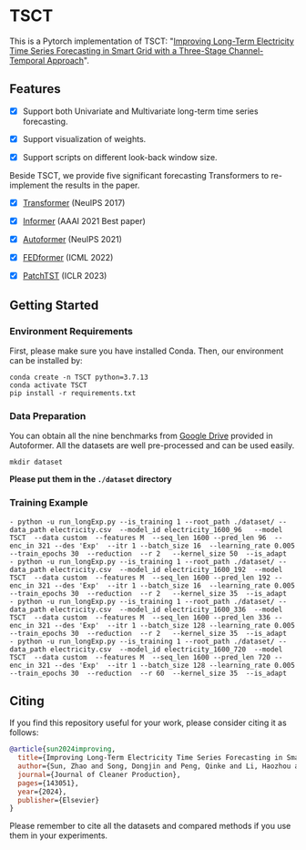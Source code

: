 # TSCT

This is a Pytorch implementation of TSCT: "[Improving Long-Term Electricity Time Series Forecasting in Smart Grid with a Three-Stage Channel-Temporal Approach](https://www.sciencedirect.com/science/article/pii/S0959652624025009?casa_token=zpZYcjbgm-QAAAAA:u324SFp8PEpqKA1dX-t_N1GhZhcPuxWkPkrwYO0EJXlj-jiizY46cRCQsqPTZo-IFmXBPUgw9Voy)". 


## Features
- [x] Support both Univariate and Multivariate long-term time series forecasting.
- [x] Support visualization of weights.
- [x] Support scripts on different look-back window size.



Beside TSCT, we provide five significant forecasting Transformers to re-implement the results in the paper.
- [x] [Transformer](https://arxiv.org/abs/1706.03762) (NeuIPS 2017)
- [x] [Informer](https://arxiv.org/abs/2012.07436) (AAAI 2021 Best paper)
- [x] [Autoformer](https://arxiv.org/abs/2106.13008) (NeuIPS 2021)
- [x] [FEDformer](https://arxiv.org/abs/2201.12740) (ICML 2022)
- [x] [PatchTST](https://openreview.net/forum?id=Jbdc0vTOcol) (ICLR 2023)



## Getting Started
### Environment Requirements

First, please make sure you have installed Conda. Then, our environment can be installed by:
```
conda create -n TSCT python=3.7.13
conda activate TSCT
pip install -r requirements.txt
```



### Data Preparation

You can obtain all the nine benchmarks from [Google Drive](https://drive.google.com/drive/folders/1ZOYpTUa82_jCcxIdTmyr0LXQfvaM9vIy) provided in Autoformer. All the datasets are well pre-processed and can be used easily.

```
mkdir dataset
```
**Please put them in the `./dataset` directory**

### Training Example
```
- python -u run_longExp.py --is_training 1 --root_path ./dataset/ --data_path electricity.csv  --model_id electricity_1600_96   --model TSCT  --data custom  --features M  --seq_len 1600 --pred_len 96  --enc_in 321 --des 'Exp'  --itr 1 --batch_size 16  --learning_rate 0.005  --train_epochs 30  --reduction  --r 2   --kernel_size 50  --is_adapt 
- python -u run_longExp.py --is_training 1 --root_path ./dataset/ --data_path electricity.csv  --model_id electricity_1600_192  --model TSCT  --data custom  --features M  --seq_len 1600 --pred_len 192 --enc_in 321 --des 'Exp'  --itr 1 --batch_size 16  --learning_rate 0.005  --train_epochs 30  --reduction  --r 2   --kernel_size 35  --is_adapt 
- python -u run_longExp.py --is_training 1 --root_path ./dataset/ --data_path electricity.csv  --model_id electricity_1600_336  --model TSCT  --data custom  --features M  --seq_len 1600 --pred_len 336 --enc_in 321 --des 'Exp'  --itr 1 --batch_size 128 --learning_rate 0.005  --train_epochs 30  --reduction  --r 2   --kernel_size 35  --is_adapt 
- python -u run_longExp.py --is_training 1 --root_path ./dataset/ --data_path electricity.csv  --model_id electricity_1600_720  --model TSCT  --data custom  --features M  --seq_len 1600 --pred_len 720 --enc_in 321 --des 'Exp'  --itr 1 --batch_size 128 --learning_rate 0.005  --train_epochs 30  --reduction  --r 60  --kernel_size 35  --is_adapt 
```

## Citing

If you find this repository useful for your work, please consider citing it as follows:

```bibtex
@article{sun2024improving,
  title={Improving Long-Term Electricity Time Series Forecasting in Smart Grid with a Three-Stage Channel-Temporal Approach},
  author={Sun, Zhao and Song, Dongjin and Peng, Qinke and Li, Haozhou and Li, Pulin},
  journal={Journal of Cleaner Production},
  pages={143051},
  year={2024},
  publisher={Elsevier}
}
```

Please remember to cite all the datasets and compared methods if you use them in your experiments.
